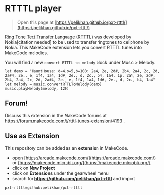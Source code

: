 # RTTTL player

> Open this page at [https://pelikhan.github.io/pxt-rtttl/](https://pelikhan.github.io/pxt-rtttl/)

[Ring Tone Text Transfer Language (RTTTL)](https://en.wikipedia.org/wiki/Ring_Tone_Transfer_Language) 
was developed by Nokia[citation needed] to be used to transfer ringtones to cellphone 
by Nokia. This MakeCode extension lets you convert RTTTL tunes into MakeCode
melodies.

You will find a new ``convert RTTTL to melody`` block under Music > Melody.

```blocks
let demo = "HauntHouse: d=4,o=5,b=108: 2a4, 2e, 2d#, 2b4, 2a4, 2c, 2d, 2a#4, 2e., e, 1f4, 1a4, 1d#, 2e., d, 2c., b4, 1a4, 1p, 2a4, 2e, 2d#, 2b4, 2a4, 2c, 2d, 2a#4, 2e., e, 1f4, 1a4, 1d#, 2e., d, 2c., b4, 1a4"
let melody = music.convertRTTLToMelody(demo)
music.playMelody(melody, 120)
```

## Forum!

Discuss this extension in the MakeCode forums at https://forum.makecode.com/t/rtttl-tunes-extension/4193 .

## Use as Extension

This repository can be added as an **extension** in MakeCode.

* open [https://arcade.makecode.com/](https://arcade.makecode.com/) or 
[https://makecode.microbit.org/](https://makecode.microbit.org/)
* click on **New Project**
* click on **Extensions** under the gearwheel menu
* search for **https://github.com/pelikhan/pxt-rtttl** and import

<script src="https://makecode.com/gh-pages-embed.js"></script><script>makeCodeRender("{{ site.makecode.home_url }}", "{{ site.github.owner_name }}/{{ site.github.repository_name }}");</script>

```package
pxt-rtttl=github:pelikhan/pxt-rtttl
```
